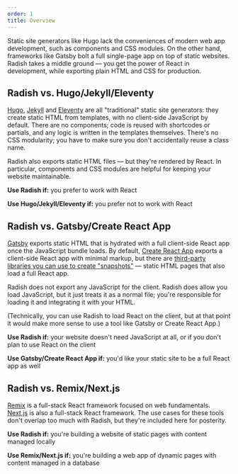 ```yaml
---
order: 1
title: Overview
---
```


Static site generators like Hugo lack the conveniences of modern web app development, such as components and CSS modules. On the other hand, frameworks like Gatsby bolt a full single-page app on top of static websites. Radish takes a middle ground — you get the power of React in development, while exporting plain HTML and CSS for production.

## Radish vs. Hugo/Jekyll/Eleventy

[Hugo](https://gohugo.io/), [Jekyll](https://jekyllrb.com/) and [Eleventy](https://www.11ty.dev/) are all "traditional" static site generators: they create static HTML from templates, with no client-side JavaScript by default. There are no components; code is reused with shortcodes or partials, and any logic is written in the templates themselves. There's no CSS modularity; you have to make sure you don't accidentally reuse a class name.

Radish also exports static HTML files — but they're rendered by React. In particular, components and CSS modules are helpful for keeping your website maintainable.

**Use Radish if:** you prefer to work with React

**Use Hugo/Jekyll/Eleventy if:** you prefer not to work with React

## Radish vs. Gatsby/Create React App

[Gatsby](https://www.gatsbyjs.com) exports static HTML that is hydrated with a full client-side React app once the JavaScript bundle loads. By default, [Create React App](https://create-react-app.dev) exports a client-side React app with minimal markup, but there are [third-party libraries you can use to create "snapshots"](https://create-react-app.dev/docs/pre-rendering-into-static-html-files/) — static HTML pages that also load a full React app.

Radish does not export any JavaScript for the client. Radish does allow you load JavaScript, but it just treats it as a normal file; you're responsible for loading it and integrating it with your HTML.

(Technically, you can use Radish to load React on the client, but at that point it would make more sense to use a tool like Gatsby or Create React App.)

**Use Radish if:** your website doesn't need JavaScript at all, or if you don't plan to use React on the client

**Use Gatsby/Create React App if:** you'd like your static site to be a full React app as well

## Radish vs. Remix/Next.js

[Remix](https://remix.run) is a full-stack React framework focused on web fundamentals. [Next.js](https://nextjs.org) is also a full-stack React framework. The use cases for these tools don't overlap too much with Radish, but they're included here for posterity.

**Use Radish if:** you're building a website of static pages with content managed locally

**Use Remix/Next.js if:** you're building a web app of dynamic pages with content managed in a database
